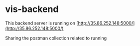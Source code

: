 # vis-backend
This backend server is running on [http://35.86.252.148:5000/](http://35.86.252.148:5000/)

Sharing the postman collection related to running
